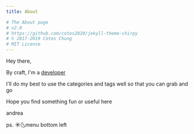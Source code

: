 ```yaml
---
title: About

# The About page
# v2.0
# https://github.com/cotes2020/jekyll-theme-chirpy
# © 2017-2019 Cotes Chung
# MIT License
---
```

Hey there, 

By craft, I'm a <a href="https://andrealopez.dev/" target="_blank">developer</a> 

I'll do my best to use the categories and tags well so that you can grab and go

Hope you find something fun or useful here


andrea

ps. ☀️🌜menu bottom left
